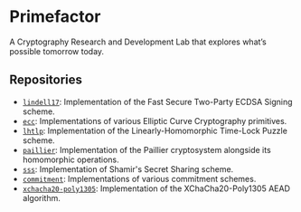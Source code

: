 # Primefactor

A Cryptography Research and Development Lab that explores what’s possible tomorrow today.

## Repositories

- [`lindell17`](https://github.com/primefactor-io/lindell17): Implementation of the Fast Secure Two-Party ECDSA Signing scheme.
- [`ecc`](https://github.com/primefactor-io/ecc): Implementations of various Elliptic Curve Cryptography primitives.
- [`lhtlp`](https://github.com/primefactor-io/lhtlp): Implementation of the Linearly-Homomorphic Time-Lock Puzzle scheme.
- [`paillier`](https://github.com/primefactor-io/paillier): Implementation of the Paillier cryptosystem alongside its homomorphic operations.
- [`sss`](https://github.com/primefactor-io/sss): Implementation of Shamir's Secret Sharing scheme.
- [`commitment`](https://github.com/primefactor-io/commitment): Implementations of various commitment schemes.
- [`xchacha20-poly1305`](https://github.com/primefactor-io/xchacha20-poly1305): Implementation of the XChaCha20-Poly1305 AEAD algorithm.
